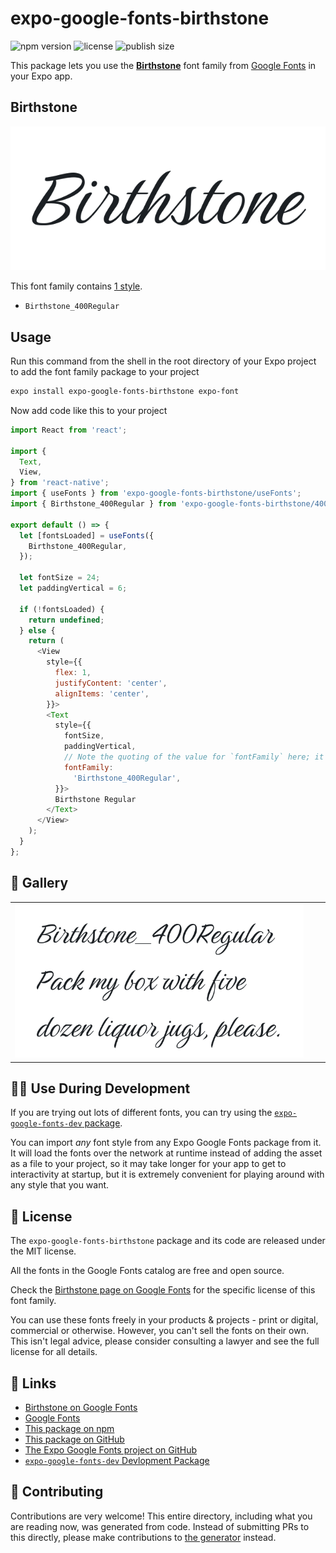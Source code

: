 # expo-google-fonts-birthstone

![npm version](https://flat.badgen.net/npm/v/expo-google-fonts-birthstone)
![license](https://flat.badgen.net/github/license/expo/google-fonts)
![publish size](https://flat.badgen.net/packagephobia/install/expo-google-fonts-birthstone)

This package lets you use the [**Birthstone**](https://fonts.google.com/specimen/Birthstone) font family from [Google Fonts](https://fonts.google.com/) in your Expo app.

## Birthstone

![Birthstone](./font-family.png)

This font family contains [1 style](#-gallery).

- `Birthstone_400Regular`

## Usage

Run this command from the shell in the root directory of your Expo project to add the font family package to your project
```sh
expo install expo-google-fonts-birthstone expo-font
```

Now add code like this to your project
```js
import React from 'react';

import {
  Text,
  View,
} from 'react-native';
import { useFonts } from 'expo-google-fonts-birthstone/useFonts';
import { Birthstone_400Regular } from 'expo-google-fonts-birthstone/400Regular';

export default () => {
  let [fontsLoaded] = useFonts({
    Birthstone_400Regular,
  });

  let fontSize = 24;
  let paddingVertical = 6;

  if (!fontsLoaded) {
    return undefined;
  } else {
    return (
      <View
        style={{
          flex: 1,
          justifyContent: 'center',
          alignItems: 'center',
        }}>
        <Text
          style={{
            fontSize,
            paddingVertical,
            // Note the quoting of the value for `fontFamily` here; it expects a string!
            fontFamily:
              'Birthstone_400Regular',
          }}>
          Birthstone Regular
        </Text>
      </View>
    );
  }
};

```

## 🔡 Gallery


||||
|-|-|-|
|![Birthstone_400Regular](.//400Regular/Birthstone_400Regular.ttf.png)||||


## 👩‍💻 Use During Development

If you are trying out lots of different fonts, you can try using the [`expo-google-fonts-dev` package](https://github.com/freeboub/google-fonts/tree/master/font-packages/dev#readme).

You can import *any* font style from any Expo Google Fonts package from it. It will load the fonts
over the network at runtime instead of adding the asset as a file to your project, so it may take longer
for your app to get to interactivity at startup, but it is extremely convenient
for playing around with any style that you want.

## 📖 License

The `expo-google-fonts-birthstone` package and its code are released under the MIT license.

All the fonts in the Google Fonts catalog are free and open source.

Check the [Birthstone page on Google Fonts](https://fonts.google.com/specimen/Birthstone) for the specific license of this font family.

You can use these fonts freely in your products & projects - print or digital, commercial or otherwise. However, you can't sell the fonts on their own. This isn't legal advice, please consider consulting a lawyer and see the full license for all details.

## 🔗 Links

- [Birthstone on Google Fonts](https://fonts.google.com/specimen/Birthstone)
- [Google Fonts](https://fonts.google.com/)
- [This package on npm](https://www.npmjs.com/package/expo-google-fonts-birthstone)
- [This package on GitHub](https://github.com/freeboub/google-fonts/tree/master/font-packages/birthstone)
- [The Expo Google Fonts project on GitHub](https://github.com/freeboub/google-fonts)
- [`expo-google-fonts-dev` Devlopment Package](https://github.com/freeboub/google-fonts/tree/master/font-packages/dev)

## 🤝 Contributing

Contributions are very welcome! This entire directory, including what you are reading now, was generated from code. Instead of submitting PRs to this directly, please make contributions to [the generator](https://github.com/freeboub/google-fonts/tree/master/packages/generator) instead.
